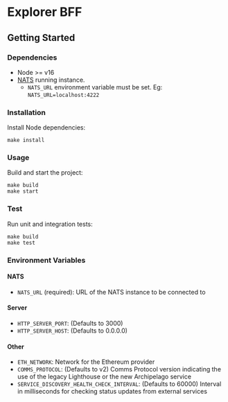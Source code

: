 # Explorer BFF

## Getting Started

### Dependencies

- Node >= v16
- [NATS](https://nats.io/) running instance.
   - `NATS_URL` environment variable must be set. Eg: `NATS_URL=localhost:4222`

### Installation

Install Node dependencies:

```
make install
```

### Usage

Build and start the project:

```
make build
make start
```

### Test

Run unit and integration tests:

```
make build
make test
```

### Environment Variables

#### NATS

- `NATS_URL` (required): URL of the NATS instance to be connected to

#### Server

- `HTTP_SERVER_PORT`: (Defaults to 3000)
- `HTTP_SERVER_HOST`: (Defaults to 0.0.0.0)

#### Other

- `ETH_NETWORK`: Network for the Ethereum provider
- `COMMS_PROTOCOL`: (Defaults to v2) Comms Protocol version indicating the use of the legacy Lighthouse or the new Archipelago service
- `SERVICE_DISCOVERY_HEALTH_CHECK_INTERVAL`: (Defaults to 60000) Interval in milliseconds for checking status updates from external services
